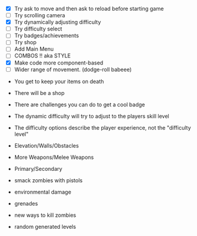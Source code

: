 - [x] Try ask to move and then ask to reload before starting game
- [ ] Try scrolling camera
- [x] Try dynamically adjusting difficulty
- [ ] Try difficulty select
- [ ] Try badges/achievements
- [ ] Try shop
- [ ] Add Main Menu
- [ ] COMBOS !! aka STYLE
- [x] Make code more component-based
- [ ] Wider range of movement. (dodge-roll babeee)

- You get to keep your items on death
- There will be a shop
- There are challenges you can do to get a cool badge
- The dynamic difficulty will try to adjust to the players skill level
- The difficulty options describe the player experience, not the "difficulty level"

- Elevation/Walls/Obstacles
- More Weapons/Melee Weapons
- Primary/Secondary
- smack zombies with pistols
- environmental damage
- grenades
- new ways to kill zombies
- random generated levels
